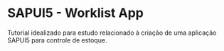 # SAPUI5 - Worklist App

Tutorial idealizado para estudo relacionado à criação de uma aplicação SAPUI5 para controle de estoque.